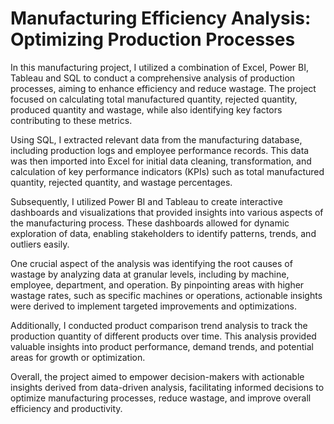# Manufacturing Efficiency Analysis: Optimizing Production Processes
In this manufacturing project, I utilized a combination of Excel, Power BI, Tableau and SQL to conduct a comprehensive analysis of production processes, aiming to enhance efficiency and reduce wastage. The project focused on calculating total manufactured quantity, rejected quantity, produced quantity and wastage, while also identifying key factors contributing to these metrics.

Using SQL, I extracted relevant data from the manufacturing database, including production logs and employee performance records. This data was then imported into Excel for initial data cleaning, transformation, and calculation of key performance indicators (KPIs) such as total manufactured quantity, rejected quantity, and wastage percentages.

Subsequently, I utilized Power BI and Tableau to create interactive dashboards and visualizations that provided insights into various aspects of the manufacturing process. These dashboards allowed for dynamic exploration of data, enabling stakeholders to identify patterns, trends, and outliers easily.

One crucial aspect of the analysis was identifying the root causes of wastage by analyzing data at granular levels, including by machine, employee, department, and operation. By pinpointing areas with higher wastage rates, such as specific machines or operations, actionable insights were derived to implement targeted improvements and optimizations.

Additionally, I conducted product comparison trend analysis to track the production quantity of different products over time. This analysis provided valuable insights into product performance, demand trends, and potential areas for growth or optimization.

Overall, the project aimed to empower decision-makers with actionable insights derived from data-driven analysis, facilitating informed decisions to optimize manufacturing processes, reduce wastage, and improve overall efficiency and productivity.





